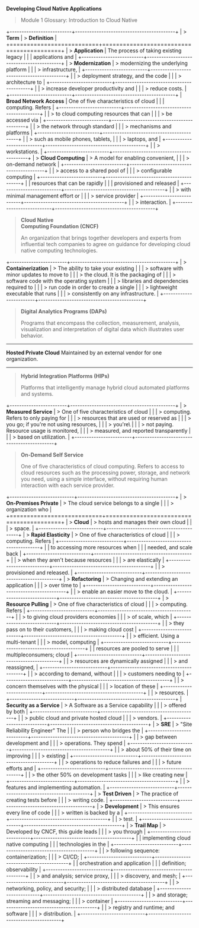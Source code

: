 **Developing Cloud Native Applications**

> Module 1 Glossary: Introduction to Cloud Native

+--------------------------+------------------------------------------+
| > **Term**               | > **Definition**                         |
+==========================+==========================================+
| > **Application**        | The process of taking existing legacy    |
|                          | applications and                         |
+--------------------------+------------------------------------------+
| > **Modernization**      | > modernizing the underlying platform    |
|                          | > infrastructure,                        |
+--------------------------+------------------------------------------+
|                          | > deployment strategy, and the code      |
|                          | > architecture to                        |
+--------------------------+------------------------------------------+
|                          | > increase developer productivity and    |
|                          | > reduce costs.                          |
+--------------------------+------------------------------------------+
| **Broad Network Access** | One of five characteristics of cloud     |
|                          | computing. Refers                        |
+--------------------------+------------------------------------------+
|                          | > to cloud computing resources that can  |
|                          | > be accessed via                        |
+--------------------------+------------------------------------------+
|                          | > the network through standard           |
|                          | > mechanisms and platforms               |
+--------------------------+------------------------------------------+
|                          | > such as mobile phones, tablets,        |
|                          | > laptops, and                           |
+--------------------------+------------------------------------------+
|                          | > workstations.                          |
+--------------------------+------------------------------------------+
| > **Cloud Computing**    | > A model for enabling convenient,       |
|                          | > on-demand network                      |
+--------------------------+------------------------------------------+
|                          | > access to a shared pool of             |
|                          | > configurable computing                 |
+--------------------------+------------------------------------------+
|                          | resources that can be rapidly            |
|                          | provisioned and released                 |
+--------------------------+------------------------------------------+
|                          | > with minimal management effort or      |
|                          | > service provider                       |
+--------------------------+------------------------------------------+
|                          | > interaction.                           |
+--------------------------+------------------------------------------+

> **Cloud Native**\
> **Computing Foundation (CNCF)**
>
> An organization that brings together developers and experts from
> influential tech companies to agree on guidance for developing cloud
> native computing technologies.

+------------------------+--------------------------------------------+
| > **Containerization** | > The ability to take your existing        |
|                        | > software with minor updates to move to   |
|                        | > the cloud. It is the packaging of        |
|                        | > software code with the operating system  |
|                        | > libraries and dependencies required to   |
|                        | > run code in order to create a single     |
|                        | > lightweight executable that runs         |
|                        | > consistently on any infrastructure.      |
+------------------------+--------------------------------------------+

> **Digital Analytics Programs (DAPs)**
>
> Programs that encompass the collection, measurement, analysis,
> visualization and interpretation of digital data which illustrates
> user behavior.

  -------------------------- --------------------------------------------------------
  **Hosted Private Cloud**   Maintained by an external vendor for one organization.
  -------------------------- --------------------------------------------------------

> **Hybrid Integration Platforms (HIPs)**
>
> Platforms that intelligently manage hybrid cloud automated platforms
> and systems.

+------------------------+--------------------------------------------+
| > **Measured Service** | > One of five characteristics of cloud     |
|                        | > computing. Refers to only paying for     |
|                        | > resources that are used or reserved as   |
|                        | > you go; if you're not using resources,   |
|                        | > you're\                                  |
|                        | > not paying. Resource usage is monitored, |
|                        | > measured, and reported transparently     |
|                        | > based on utilization.                    |
+------------------------+--------------------------------------------+

> **On-Demand Self Service**
>
> One of five characteristics of cloud computing. Refers to access to
> cloud resources such as the processing power, storage, and network you
> need, using a simple interface, without requiring human interaction
> with each service provider.

+---------------------------+-----------------------------------------+
| > **On-Premises Private** | > The cloud service belongs to a single |
|                           | > organization who                      |
+===========================+=========================================+
| > **Cloud**               | > hosts and manages their own cloud     |
|                           | > space.                                |
+---------------------------+-----------------------------------------+
| > **Rapid Elasticity**    | > One of five characteristics of cloud  |
|                           | > computing. Refers                     |
+---------------------------+-----------------------------------------+
|                           | to accessing more resources when        |
|                           | needed, and scale back                  |
+---------------------------+-----------------------------------------+
|                           | > when they aren't because resources    |
|                           | > are elastically                       |
+---------------------------+-----------------------------------------+
|                           | > provisioned and released.             |
+---------------------------+-----------------------------------------+
| > **Refactoring**         | > Changing and extending an application |
|                           | > over time to                          |
+---------------------------+-----------------------------------------+
|                           | > enable an easier move to the cloud.   |
+---------------------------+-----------------------------------------+
| > **Resource Pulling**    | > One of five characteristics of cloud  |
|                           | > computing. Refers                     |
+---------------------------+-----------------------------------------+
|                           | > to giving cloud providers economies   |
|                           | > of scale, which                       |
+---------------------------+-----------------------------------------+
|                           | > they pass on to their customers,      |
|                           | > making cloud cost                     |
+---------------------------+-----------------------------------------+
|                           | > efficient. Using a multi-tenant       |
|                           | > model, computing                      |
+---------------------------+-----------------------------------------+
|                           | resources are pooled to serve           |
|                           | multipleconsumers; cloud                |
+---------------------------+-----------------------------------------+
|                           | > resources are dynamically assigned    |
|                           | > and reassigned,                       |
+---------------------------+-----------------------------------------+
|                           | > according to demand, without          |
|                           | > customers needing to                  |
+---------------------------+-----------------------------------------+
|                           | > concern themselves with the physical  |
|                           | > location of these                     |
+---------------------------+-----------------------------------------+
|                           | > resources.                            |
+---------------------------+-----------------------------------------+
| **Security as a Service** | > A Software as a Service capability    |
|                           | > offered by both                       |
+---------------------------+-----------------------------------------+
|                           | > public cloud and private hosted cloud |
|                           | > vendors.                              |
+---------------------------+-----------------------------------------+
| > **SRE**                 | > "Site Reliability Engineer" The       |
|                           | > person who bridges the                |
+---------------------------+-----------------------------------------+
|                           | > gap between development and           |
|                           | > operations. They spend                |
+---------------------------+-----------------------------------------+
|                           | > about 50% of their time on improving  |
|                           | > existing                              |
+---------------------------+-----------------------------------------+
|                           | > operations to reduce failures and     |
|                           | > future efforts and                    |
+---------------------------+-----------------------------------------+
|                           | > the other 50% on development tasks    |
|                           | > like creating new                     |
+---------------------------+-----------------------------------------+
|                           | > features and implementing automation. |
+---------------------------+-----------------------------------------+
| > **Test Driven**         | > The practice of creating tests before |
|                           | > writing code.                         |
+---------------------------+-----------------------------------------+
| > **Development**         | > This ensures every line of code       |
|                           | > written is backed by a                |
+---------------------------+-----------------------------------------+
|                           | > test.                                 |
+---------------------------+-----------------------------------------+
| > **Trail Map**           | > Developed by CNCF, this guide leads   |
|                           | > you through                           |
+---------------------------+-----------------------------------------+
|                           | implementing cloud native computing     |
|                           | technologies in the                     |
+---------------------------+-----------------------------------------+
|                           | > following sequence: containerization; |
|                           | > CI/CD;                                |
+---------------------------+-----------------------------------------+
|                           | orchestration and application           |
|                           | definition; observability               |
+---------------------------+-----------------------------------------+
|                           | > and analysis; service proxy,          |
|                           | > discovery, and mesh;                  |
+---------------------------+-----------------------------------------+
|                           | > networking, policy, and security;     |
|                           | > distributed database                  |
+---------------------------+-----------------------------------------+
|                           | > and storage; streaming and messaging; |
|                           | > container                             |
+---------------------------+-----------------------------------------+
|                           | > registry and runtime; and software    |
|                           | > distribution.                         |
+---------------------------+-----------------------------------------+
